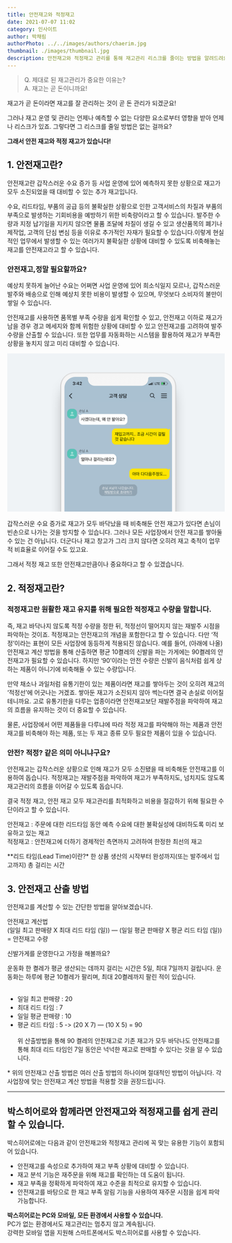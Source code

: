 ```yaml
---
title: 안전재고와 적정재고
date: 2021-07-07 11:02
category: 인사이트
author: 박채림
authorPhoto: ../../images/authors/chaerim.jpg
thumbnail: ./images/thumbnail.jpg
description: 안전재고와 적정재고 관리를 통해 재고관리 리스크를 줄이는 방법을 알려드려요.
---
```


>Q. 제대로 된 재고관리가 중요한 이유는?</br>
>A. 재고는 곧 돈이니까요!

재고가 곧 돈이라면 재고를 잘 관리하는 것이 곧 돈 관리가 되겠군요!

그러나 재고 운영 및 관리는 언제나 예측할 수 없는 다양한 요소로부터 영향을 받아 언제나 리스크가 있죠. 그렇다면 그 리스크를 줄일 방법은 없는 걸까요?

**그래서 안전 재고와 적정 재고가 있습니다!**

## 1. **안전재고란?**

안전재고란 갑작스러운 수요 증가 등 사업 운영에 있어 예측하지 못한 상황으로 재고가 모두 소진되었을 때 대비할 수 있는 추가 재고입니다. 

수요, 리드타임, 부품의 공급 등의 불확실한 상황으로 인한 고객서비스의 차질과 부품의 부족으로 발생하는 기회비용을 예방하기 위한 비축량이라고 할 수 있습니다. 발주한 수량과 지정 납기일을 지키지 않으면 물품 조달에 차질이 생길 수 있고 생산품목의 폐기나 제작업, 고객의 단심 변심 등을 이유로 추가적인 자재가 필요할 수 있습니다.이렇게 현실적인 업무에서 발생할 수 있는 여러가지 불확실한 상황에 대비할 수 있도록 비축해놓는 재고를 안전재고라고 할 수 있습니다.

### **안전재고,정말 필요할까요?**

예상치 못하게 늘어난 수요는 어쩌면 사업 운영에 있어 희소식일지 모르나, 갑작스러운 발주와 배송으로 인해 예상치 못한 비용이 발생할 수 있으며, 무엇보다 소비자의 불만이 쌓일 수 있습니다.

안전재고를 사용하면 품목별 부족 수량을 쉽게 확인할 수 있고, 안전재고 이하로 재고가 남을 경우 경고 메세지와 함께 위험한 상황에 대비할 수 있고 안전재고를 고려하여 발주 수량을 산출할 수 있습니다. 또한 업무를 자동화하는 시스템을 활용하여 재고가 부족한 상황을 놓치지 않고 미리 대비할 수 있습니다.

![중요한 안전재고 관리](./images/1.png)

갑작스러운 수요 증가로 재고가 모두 바닥났을 때 비축해둔 안전 재고가 있다면 손님이 빈손으로 나가는 것을 방지할 수 있습니다. 그러나 모든 사업장에서 안전 재고를 쌓아둘 수 있는 건 아닙니다. 더군다나 재고 창고가 그리 크지 않다면 오히려 재고 축적이 업무적 비효율로 이어질 수도 있고요. 

그래서 적정 재고 또한 안전재고만큼이나 중요하다고 할 수 있겠습니다.

## 2. **적정재고란?**

### 적정재고란 원활한 재고 유지를 위해 필요한 적정재고 수량을 말합니다.

즉, 재고 바닥나지 않도록 적정 수량을 정한 뒤, 적정선이 떨어지지 않는 재발주 시점을 파악하는 것이죠. 적정재고는 안전재고의 개념을 포함한다고 할 수 있습니다. 다만 ‘적정’이라는 표현이 모든 사업장에 동등하게 적용되진 않습니다. 예를 들어, (아래에 나올) 안전재고 계산 방법을 통해 산출하면 평균 10켤레의 신발을 파는 가게에는 90켤레의 안전재고가 필요할 수 있습니다. 하지만 ‘90’이라는 안전 수량은 신발이 음식처럼 쉽게 상하는 제품이 아니기에 비축해둘 수 있는 수량입니다.

만약 채소나 과일처럼 유통기한이 있는 제품이라면 재고를 쌓아두는 것이 오히려 재고의 ‘적정선’에 어긋나는 거겠죠. 쌓아둔 재고가 소진되지 않아 썩는다면 결국 손실로 이어질 테니까요. 고로 유통기한을 다루는 업종이라면 안전재고보단 재발주점을 파악하여 재고의 흐름을 유지하는 것이 더 중요할 수 있습니다.

물론, 사업장에서 어떤 제품들을 다루냐에 따라 적정 재고를 파악해야 하는 제품과 안전재고를 비축해야 하는 제품, 또는 두 재고 종류 모두 필요한 제품이 있을 수 있습니다.

### **안전? 적정? 같은 의미 아니냐구요?**

안전재고는 갑작스러운 상황으로 인해 재고가 모두 소진됐을 때 비축해둔 안전재고를 이용하여 돕습니다. 적정재고는 재발주점을 파악하여 재고가 부족하지도, 넘치지도 않도록 재고관리의 흐름을 이어갈 수 있도록 돕습니다.

결국 적정 재고, 안전 재고 모두 재고관리를 최적화하고 비용을 절감하기 위해 필요한 수단이라고 할 수 있습니다.

<tip-box>

안전재고 : 주문에 대한 리드타임 동안 예측 수요에 대한 불확실성에 대비하도록 미리 보유하고 있는 재고<br/>
적정재고 : 안전재고에 더하기 경제적인 측면까지 고려하여 한정한 최선의 재고

</tip-box>
<gray-text>
**리드 타임(Lead Time)이란?* 한 상품 생산의 시작부터 완성까지(또는 발주에서 입고까지) 총 걸리는 시간
</gray-text>

## 3. **안전재고 산출 방법**

안전재고를 계산할 수 있는 간단한 방법을 알아보겠습니다.

<tip-box>

안전재고 계산법<br/>
(일일 최고 판매량 X 최대 리드 타임 (일)) — (일일 평균 판매량 X 평균 리드 타임 (일)) = 안전재고 수량

</tip-box>

신발가게를 운영한다고 가정을 해볼까요? 

<gray-box>

운동화 한 켤레가 평균 생산되는 데까지 걸리는 시간은 5일, 최대 7일까지 걸립니다. 운동화는 하루에 평균 10켤레가 팔리며, 최대 20켤레까지 팔린 적이 있습니다.<br/><br/>

- 일일 최고 판매량 : 20
- 최대 리드 타임 : 7
- 일일 평균 판매량 : 10
- 평균 리드 타임 : 5
-> (20 X 7) — (10 X 5) = 90<br/><br/>
위 산출방법을 통해 90 켤레의 안전재고로 기존 재고가 모두 바닥나도 안전재고를 통해 최대 리드 타임인 7일 동안은 넉넉한 재고로 판매할 수 있다는 것을 알 수 있습니다.

</gray-box>

<gray-text>* 위의 안전재고 산출 방법은 여러 산출 방법의 하나이며 절대적인 방법이 아닙니다.  각 사업장에 맞는 안전재고 계산 방법을 적용할 것을 권장드립니다.</gray-text>

---

## 박스히어로와 함께라면 안전재고와 적정재고를 쉽게 관리할 수 있습니다.

박스히어로에는 다음과 같이 안전재고와 적정재고 관리에 꼭 맞는 유용한 기능이 포함되어 있습니다.

- 안전재고를 속성으로 추가하여 재고 부족 상황에 대비할 수 있습니다.
- 재고 분석 기능은 재주문을 위해 재고를 확인하는 데 도움이 됩니다.
- 재고 부족을 정확하게 파악하여 재고 수준을 최적으로 유지할 수 있습니다.
- 안전재고를 바탕으로 한 재고 부족 알림 기능을 사용하여 재주문 시점을 쉽게 파악가능합니다.

<tip-box>**박스히어로는 PC와 모바일, 모든 환경에서 사용할 수 있습니다.**<br/>PC가 없는 환경에서도 재고관리는 멈추지 않고 계속됩니다.<br/>강력한 모바일 앱을 지원해 스마트폰에서도 박스히어로를 사용할 수 있습니다.</tip-box>


